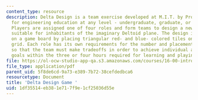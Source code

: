 ```yaml
---
content_type: resource
description: Delta Design is a team exercise developed at M.I.T. by Prof. Louis Bucciarelli
  for engineering education at any level - undergraduate, graduate, or professional.
  Players are assigned one of four roles and form teams to design a new residence
  suitable for inhabitants of the imaginary Deltoid plane. The design is assembled
  on a game board by placing triangular red- and blue- colored tiles on a diamond-shaped
  grid. Each role has its own requirements for the number and placement of tiles,
  so that the team must make tradeoffs in order to achieve individual and group performance
  goals within the three or four hours required for learning and playing the game.
file: https://ol-ocw-studio-app-qa.s3.amazonaws.com/courses/16-00-introduction-to-aerospace-engineering-and-design-spring-2003/1df35514eb381e717f9e1cf25036d55e_intro.pdf
file_type: application/pdf
parent_uid: 5f8de6cd-9a73-e389-7b72-38cefdedbca6
resourcetype: Document
title: 'Delta Design Game '
uid: 1df35514-eb38-1e71-7f9e-1cf25036d55e
---
```

